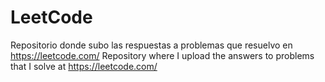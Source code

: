 # LeetCode
Repositorio donde subo las respuestas a problemas que resuelvo en https://leetcode.com/
Repository where I upload the answers to problems that I solve at https://leetcode.com/

